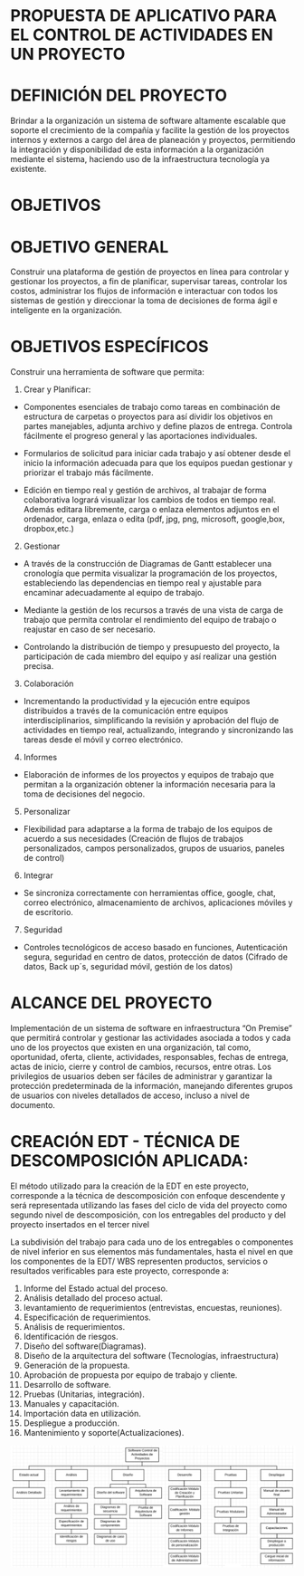 # PROPUESTA DE APLICATIVO PARA EL CONTROL DE ACTIVIDADES EN UN PROYECTO

# DEFINICIÓN DEL PROYECTO

Brindar a la organización un sistema de software altamente escalable que soporte el crecimiento de la compañía y facilite la gestión de los proyectos internos y externos a cargo del área de planeación y proyectos, permitiendo la integración y disponibilidad de esta información a la organización mediante el sistema, haciendo uso de la infraestructura tecnología ya existente.

# OBJETIVOS 

# OBJETIVO GENERAL

Construir una plataforma de gestión de proyectos en línea para controlar y gestionar los proyectos, a fin de planificar, supervisar tareas, controlar los costos, administrar los flujos de información e interactuar con todos los sistemas de gestión y direccionar la toma de decisiones de forma ágil e inteligente en la organización.

# OBJETIVOS ESPECÍFICOS

Construir una herramienta de software que permita:
   
1.	Crear y Planificar: 

* Componentes esenciales de trabajo como tareas en combinación de estructura de carpetas o proyectos para así dividir los objetivos en partes manejables, adjunta archivo y define plazos de entrega. Controla fácilmente el progreso general y las aportaciones individuales.

* Formularios de solicitud para iniciar cada trabajo y así obtener desde el inicio la información adecuada para que los equipos puedan gestionar y priorizar el trabajo más fácilmente.

* Edición en tiempo real y gestión de archivos, al trabajar de forma colaborativa logrará visualizar los cambios de todos en tiempo real. Además editara libremente, carga  o enlaza elementos adjuntos en el ordenador, carga, enlaza o edita (pdf, jpg, png, microsoft, google,box, dropbox,etc.)

2.	Gestionar

* A través de la construcción de Diagramas de Gantt establecer una cronología que permita visualizar la programación de los proyectos, estableciendo las dependencias en tiempo real y ajustable para encaminar adecuadamente al equipo de trabajo. 

* Mediante la gestión de los recursos a través de una vista de carga de trabajo que permita controlar el rendimiento del equipo de trabajo o reajustar en caso de ser necesario.

* Controlando la distribución de tiempo y presupuesto del proyecto, la participación de cada miembro del equipo y así realizar una gestión precisa.

3.	Colaboración

* Incrementando la productividad y la ejecución entre equipos distribuidos a través de  la comunicación entre equipos interdisciplinarios, simplificando la revisión y aprobación del flujo de actividades en tiempo real, actualizando, integrando y sincronizando las tareas desde el móvil y correo electrónico.

4.	Informes

* Elaboración de informes de los proyectos y equipos de trabajo que permitan a la organización obtener la información necesaria para la toma de decisiones del negocio.

5.	Personalizar

* Flexibilidad para adaptarse a la forma de trabajo de los equipos de acuerdo a sus necesidades (Creación de flujos de trabajos personalizados, campos personalizados, grupos de usuarios, paneles de control)

6.	Integrar

* Se sincroniza correctamente con herramientas office, google, chat, correo electrónico, almacenamiento de archivos, aplicaciones móviles y de escritorio.

7.	Seguridad

* Controles tecnológicos de acceso basado en funciones, Autenticación segura, seguridad en centro de datos, protección de datos (Cifrado de datos, Back up´s, seguridad móvil, gestión de los datos)

# ALCANCE DEL PROYECTO

Implementación de un sistema de software en infraestructura “On Premise” que permitirá controlar y gestionar las actividades asociada a todos y cada uno de los proyectos que existen en una organización, tal como, oportunidad, oferta, cliente, actividades, responsables, fechas de entrega, actas de inicio, cierre y control de cambios, recursos, entre otras. Los privilegios de usuarios deben ser fáciles de administrar y garantizar la protección predeterminada de la información, manejando diferentes grupos de usuarios con niveles detallados de acceso, incluso a nivel de documento.

# CREACIÓN EDT - TÉCNICA DE DESCOMPOSICIÓN APLICADA:

El método utilizado para la creación de la EDT en este proyecto, corresponde a la técnica de descomposición con enfoque descendente y será representada utilizando las fases del ciclo de vida del proyecto como segundo nivel de descomposición, con los entregables del producto y del proyecto insertados en el tercer nivel

La subdivisión del trabajo para cada uno de los entregables o componentes de nivel inferior en sus elementos más fundamentales, hasta el nivel en que los componentes de la EDT/ WBS representen productos, servicios o resultados verificables para este proyecto, corresponde a:

1.	Informe del Estado actual del proceso.
2.	Análisis detallado del proceso actual.
3.	levantamiento de requerimientos (entrevistas, encuestas, reuniones).
4.	Especificación de requerimientos.
5.	Análisis de requerimientos.
6.	Identificación de riesgos.
7.	Diseño del software(Diagramas).
8.	Diseño de la arquitectura del software (Tecnologías, infraestructura)
9.	Generación de la propuesta.
10.	Aprobación de propuesta por equipo de trabajo y cliente.
11.	Desarrollo de software.
12.	Pruebas (Unitarias, integración).
13.	Manuales y capacitación.
14.	Importación data en utilización.
15.	Despliegue a producción.
16.	Mantenimiento y soporte(Actualizaciones).

![Imagen EDT](https://github.com/cjaldanar/App_CtrlActPyto/blob/master/EDT.png)

